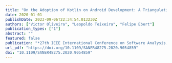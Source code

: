 ```yaml
---
title: "On the Adoption of Kotlin on Android Development: A Triangulation Study"
date: 2020-01-01
publishDate: 2023-09-06T22:34:54.013230Z
authors: ["Victor Oliveira", "Leopoldo Teixeira", "Felipe Ebert"]
publication_types: ["1"]
abstract: ""
featured: false
publication: "*27th IEEE International Conference on Software Analysis, Evolution and Reengineering, SANER 2020, London, ON, Canada, February 18-21, 2020*"
url_pdf: "https://doi.org/10.1109/SANER48275.2020.9054859"
doi: "10.1109/SANER48275.2020.9054859"
---
```


